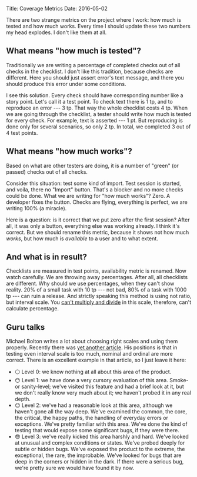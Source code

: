 Title: Coverage Metrics
Date: 2016-05-02

There are two strange metrics on the project where I work: how much is tested and how much works. Every time I should update these two numbers my head explodes. I don't like them at all.

## What means "how much is tested"?
Traditionally we are writing a percentage of completed checks out of all checks in the checklist. I don't like this tradition, because checks are different. Here you should just assert error's text message, and there you should produce this error under some conditions.

I see this solution. Every check should have corresponding number like a story point. Let's call it a test point. To check text there is 1 tp, and to reproduce an error --- 3 tp. That way the whole checklist costs 4 tp. When we are going through the checklist, a tester should write how much is tested for every check. For example, text is asserted --- 1 pt. But reproducing is done only for several scenarios, so only 2 tp. In total, we completed 3 out of 4 test points.

## What means "how much works"?
Based on what are other testers are doing, it is a number of "green" (or passed) checks out of all checks.

Consider this situation: test some kind of import. Test session is started, and voila, there no "Import" button. That's a blocker and no more checks could be done. What we are writing for "how much works"? Zero. A developer fixes the button. Checks are flying, everything is perfect, we are writing 100% (a miracle).

Here is a question: is it correct that we put zero after the first session? After all, it was only a button, everything else was working already. I think it's correct. But we should rename this metric, because it shows not how much *works*, but how much is *available* to a user and to what extent.

## And what is in result?
Checklists are measured in test points, availability metric is renamed. Now watch carefully. We are throwing away percentages. After all, all checklists are different. Why should we use percentages, when they can't show reality. 20% of a small task with 10 tp --- not bad, 80% of a task with 1000 tp --- can ruin a release. And strictly speaking this method is using not ratio, but interval scale. You [can't multiply and divide](https://en.wikipedia.org/wiki/Level_of_measurement) in this scale, therefore, can't calculate percentage.

## Guru talks

Michael Bolton writes a lot about choosing right scales and using them properly. Recently there was [yet another article](http://www.developsense.com/blog/2016/04/is-there-a-simple-coverage-metric/). His positions is that in testing even interval scale is too much, nominal and ordinal are more correct. There is an excellent example in that article, so I just leave it here:

* :white_circle: Level 0: we know nothing at all about this area of the product.
* :no_mouth: Level 1: we have done a very cursory evaluation of this area. Smoke- or sanity-level; we've visited this feature and had a brief look at it, but we don't really know very much about it; we haven't probed it in any real depth.
* :neutral_face: Level 2: we've had a reasonable look at this area, although we haven't gone all the way deep. We've examined the common, the core, the critical, the happy paths, the handling of everyday errors or exceptions. We've pretty familiar with this area. We've done the kind of testing that would expose some significant bugs, if they were there.
* :sunglasses: Level 3: we've really kicked this area harshly and hard. We've looked at unusual and complex conditions or states. We've probed deeply for subtle or hidden bugs. We've exposed the product to the extreme, the exceptional, the rare, the improbable. We've looked for bugs that are deep in the corners or hidden in the dark. If there were a serious bug, we're pretty sure we would have found it by now.
